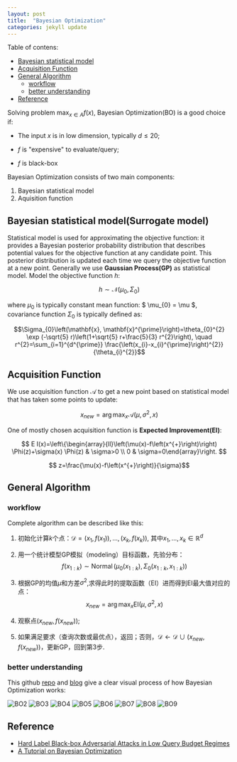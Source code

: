 ```yaml
---
layout: post
title:  "Bayesian Optimization"
categories: jekyll update
---
```


Table of contens:

- [Bayesian statistical model](#bsm)
- [Acquisition Function](#af)
- [General Algorithm](#ga)
  - [workflow](#wf)
  - [better understanding](#bu)
- [Reference](#ref)

Solving problem $\max _{x \in A} f(x)$, Bayesian Optimization(BO) is a good choice if:

- The input $x$ is in low dimension, typically $d \leq 20$;

- $f$ is "expensive" to evaluate/query;

- $f$ is black-box 

Bayesian Optimization consists of two main components:
1. Bayesian statistical model
2. Aquisition function

<a name='bsm'></a>

## Bayesian statistical model(Surrogate model)

Statistical model is used for approximating the objective function: it provides a Bayesian posterior probability distribution that describes potential values for the objective function at any candidate point. This posterior distribution is updated each time we query the objective function at a new point. Generally we use **Gaussian Process(GP)** as statistical model. Model the objective function $h$:

$$ h \sim \mathcal{N}\left(\mu_{0}, \Sigma_{0}\right)$$

where $\mu_{0}$ is typically constant mean function: $ \mu_{0} = \mu $, covariance function $\Sigma_{0}$ is typically defined as:

$$\Sigma_{0}\left(\mathbf{x}, \mathbf{x}^{\prime}\right)=\theta_{0}^{2} \exp (-\sqrt{5} r)\left(1+\sqrt{5} r+\frac{5}{3} r^{2}\right), \quad r^{2}=\sum_{i=1}^{d^{\prime}} \frac{\left(x_{i}-x_{i}^{\prime}\right)^{2}}{\theta_{i}^{2}}$$

<a name='af'></a>

## Acquisition Function

We use acquisition function $\mathcal{A}$ to get a new point based on statistical model that has taken some points to update:

$$x_{new}=\arg \max _{x} \mathcal{A}(\mu,\sigma^{2},x)$$

One of mostly chosen acquisition function is **Expected Improvement(EI)**:

$$
E I(x)=\left\{\begin{array}{ll}\left(\mu(x)-f\left(x^{+}\right)\right) \Phi(z)+\sigma(x) \Phi(z) & \sigma>0 \\ 0 & \sigma=0\end{array}\right.
$$

$$ z=\frac{\mu(x)-f\left(x^{+}\right)}{\sigma}$$

<a name='ga'></a>

## General Algorithm

<a name='wf'></a>

### workflow

Complete algorithm can be described like this:

1. 初始化计算$k$个点：$\mathcal{D} = {(x_{1}, f\left(x_{1}\right)), \ldots, (x_{k}, f\left(x_{k}\right))}$, 其中$x_{1}, \ldots, x_{k} \in \mathbb{R}^{d}$

2. 用一个统计模型GP模拟（modeling）目标函数，先验分布：$$f\left(x_{1: k}\right) \sim \operatorname{Normal}\left(\mu_{0}\left(x_{1: k}\right), \Sigma_{0}\left(x_{1: k}, x_{1: k}\right)\right)$$

3. 根据GP的均值$\mu$和方差$\sigma^{2}$,求得此时的提取函数（EI）进而得到EI最大值对应的点：$$x_{new}=\arg \max _{x} \mathrm{EI}(\mu,\sigma^{2},x)$$

4. 观察点$(x_{new}, f\left(x_{new}\right))$;

5. 如果满足要求（查询次数或最优点），返回；否则，$\mathcal{D} \leftarrow \mathcal{D} \cup(x_{new}, f\left(x_{new}\right))$，更新GP，回到第3步.

<a name='bu'></a>
### better understanding

This github [repo](https://github.com/fmfn/BayesianOptimization) and [blog](https://blog.csdn.net/Leon_winter/article/details/86604553) give a clear visual process of how Bayesian Optimization works:

![BO2](/assets/Bayesian_opt/B02.png)
![BO3](/assets/Bayesian_opt/B03.png)
![BO4](/assets/Bayesian_opt/B04.png)
![BO5](/assets/Bayesian_opt/B05.png)
![BO6](/assets/Bayesian_opt/B06.png)
![BO7](/assets/Bayesian_opt/B07.png)
![BO8](/assets/Bayesian_opt/B08.png)
![BO9](/assets/Bayesian_opt/B09.png)

<a name='ref'></a>
## Reference

- [Hard Label Black-box Adversarial Attacks in Low Query Budget Regimes](https://arxiv.org/abs/2007.07210)
- [A Tutorial on Bayesian Optimization](https://arxiv.org/abs/1807.02811)
